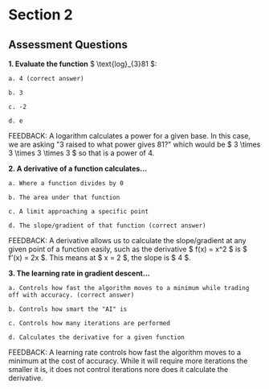 # Section 2 
## Assessment Questions

**1. Evaluate the function** $ \text{log}_{3}81 $:

    a. 4 (correct answer)

    b. 3 

    c. -2 

    d. e


FEEDBACK: A logarithm calculates a power for a given base. In this case, we are asking "3 raised to what power gives 81?" which would be $ 3 \times 3 \times 3 \times 3 $ so that is a power of 4. 

**2. A derivative of a function calculates...**

    a. Where a function divides by 0

    b. The area under that function

    c. A limit approaching a specific point 

    d. The slope/gradient of that function (correct answer)

FEEDBACK: A derivative allows us to calculate the slope/gradient at any given point of a function easily, such as the derivative $ f(x) = x^2 $ is $ f'(x) = 2x $. This means at $ x = 2 $, the slope is $ 4 $. 

**3. The learning rate in gradient descent...**

    a. Controls how fast the algorithm moves to a minimum while trading off with accuracy. (correct answer)

    b. Controls how smart the "AI" is 

    c. Controls how many iterations are performed

    d. Calculates the derivative for a given function


FEEDBACK: A learning rate controls how fast the algorithm moves to a minimum at the cost of accuracy. While it will require more iterations the smaller it is, it does not control iterations nore does it calculate the derivative. 

